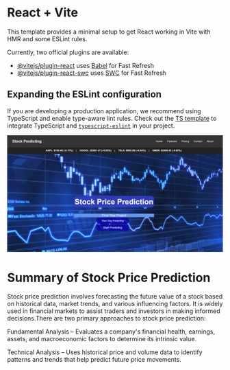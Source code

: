 # React + Vite

This template provides a minimal setup to get React working in Vite with HMR and some ESLint rules.

Currently, two official plugins are available:

- [@vitejs/plugin-react](https://github.com/vitejs/vite-plugin-react/blob/main/packages/plugin-react/README.md) uses [Babel](https://babeljs.io/) for Fast Refresh
- [@vitejs/plugin-react-swc](https://github.com/vitejs/vite-plugin-react-swc) uses [SWC](https://swc.rs/) for Fast Refresh

## Expanding the ESLint configuration

If you are developing a production application, we recommend using TypeScript and enable type-aware lint rules. Check out the [TS template](https://github.com/vitejs/vite/tree/main/packages/create-vite/template-react-ts) to integrate TypeScript and [`typescript-eslint`](https://typescript-eslint.io) in your project.

![image alt](https://github.com/stock-prediction/stock-price-prediction-frontend/blob/3f5fcb2b5bfd84d7108fa6b2395506d39a10d78c/Screenshot%202025-03-21%20132651.png)

<h1>Summary of Stock Price Prediction</h1>
<p>Stock price prediction involves forecasting the future value of a stock based on historical data, market trends, and various influencing factors. It is widely used in financial markets to assist traders and investors in making informed decisions.There are two primary approaches to stock price prediction:</p>

<p>Fundamental Analysis – Evaluates a company's financial health, earnings, assets, and macroeconomic factors to determine its intrinsic value.</p>
<p>Technical Analysis – Uses historical price and volume data to identify patterns and trends that help predict future price movements.</p>
